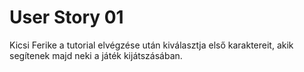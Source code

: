 # User Story 01

Kicsi Ferike a tutorial elvégzése után kiválasztja első karaktereit, akik segítenek majd neki a játék kijátszásában.
